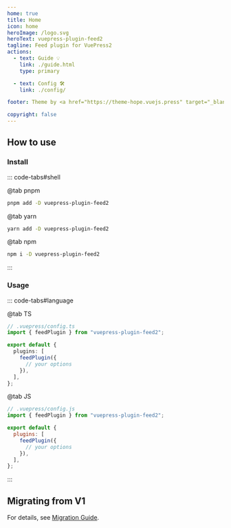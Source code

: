 ```yaml
---
home: true
title: Home
icon: home
heroImage: /logo.svg
heroText: vuepress-plugin-feed2
tagline: Feed plugin for VuePress2
actions:
  - text: Guide 💡
    link: ./guide.html
    type: primary

  - text: Config 🛠
    link: ./config/

footer: Theme by <a href="https://theme-hope.vuejs.press" target="_blank">VuePress Theme Hope</a> | MIT Licensed, Copyright © 2019-present Mr.Hope

copyright: false
---
```


## How to use

### Install

::: code-tabs#shell

@tab pnpm

```bash
pnpm add -D vuepress-plugin-feed2
```

@tab yarn

```bash
yarn add -D vuepress-plugin-feed2
```

@tab npm

```bash
npm i -D vuepress-plugin-feed2
```

:::

### Usage

::: code-tabs#language

@tab TS

```ts
// .vuepress/config.ts
import { feedPlugin } from "vuepress-plugin-feed2";

export default {
  plugins: [
    feedPlugin({
      // your options
    }),
  ],
};
```

@tab JS

```js
// .vuepress/config.js
import { feedPlugin } from "vuepress-plugin-feed2";

export default {
  plugins: [
    feedPlugin({
      // your options
    }),
  ],
};
```

:::

## Migrating from V1

For details, see [Migration Guide](./migration.md).

<NetlifyBadge />

<script setup lang="ts">
import NetlifyBadge from "@NetlifyBadge";
</script>
